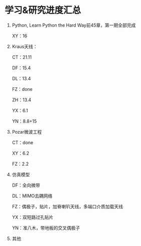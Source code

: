 # 学习&研究进度汇总

1. Python, Learn Python the Hard Way前45章，第一期全部完成

   XY：16

2. Kraus天线：

   CT：21.11

   DF：15.4

   DL：13.4

   FZ：done
   
   ZH：13.4
   
   YX：6.1
   
   YN：8.8+15
   
3. Pozar微波工程

   CT：done

   XY：6.2

   FZ：2.2

4. 仿真模型

   DF：全向微带

   DL：MIMO去耦网络

   FZ：偶极子，贴片，加脊喇叭天线，多端口介质加载天线

   YX：双短路过孔贴片

   YN：准八木，带地板的交叉偶极子

5. 其他

